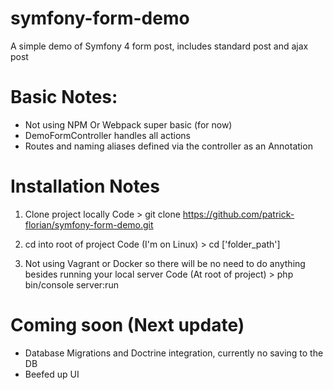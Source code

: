 # symfony-form-demo
A simple demo of Symfony 4 form post, includes standard post and ajax post

# Basic Notes: 
- Not using NPM Or Webpack super basic (for now)
- DemoFormController handles all actions
- Routes and naming aliases defined via the controller as an Annotation

# Installation Notes 

1) Clone project locally 
Code > git clone https://github.com/patrick-florian/symfony-form-demo.git

2) cd into root of project 
Code (I'm on Linux) > cd ['folder_path']

3) Not using Vagrant or Docker so there will be no need to do anything besides running your local server 
Code (At root of project) >  php bin/console server:run

# Coming soon (Next update)

- Database Migrations and Doctrine integration, currently no saving to the DB 
- Beefed up UI
